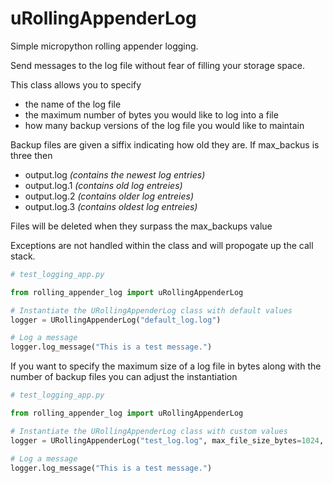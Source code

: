 # uRollingAppenderLog
Simple micropython rolling appender logging.

Send messages to the log file without fear of filling your storage space.

This class allows you to specify
- the name of the log file
- the maximum number of bytes you would like to log into a file
- how many backup versions of the log file you would like to maintain

Backup files are given a siffix indicating how old they are. If max_backus is three then

- output.log   *(contains the newest log entries)*  
- output.log.1  *(contains old log entreies)* 
- output.log.2  *(contains older log entreies)* 
- output.log.3 *(contains oldest log entreies)*  

Files will be deleted when they surpass the max_backups value

Exceptions are not handled within the class and will propogate up the call stack.

```python
# test_logging_app.py

from rolling_appender_log import uRollingAppenderLog

# Instantiate the URollingAppenderLog class with default values
logger = URollingAppenderLog("default_log.log")

# Log a message
logger.log_message("This is a test message.")

```

If you want to specify the maximum size of a log file in bytes along with the number of backup files you can adjust the instantiation

```python
# test_logging_app.py

from rolling_appender_log import uRollingAppenderLog

# Instantiate the URollingAppenderLog class with custom values
logger = URollingAppenderLog("test_log.log", max_file_size_bytes=1024, max_backups=3)

# Log a message
logger.log_message("This is a test message.")

```
